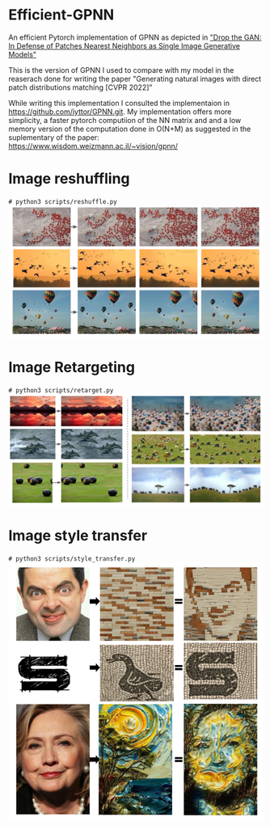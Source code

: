 # Efficient-GPNN
An efficient Pytorch implementation of GPNN as depicted in ["Drop the GAN: In Defense of Patches Nearest Neighbors as Single Image Generative Models"](https://arxiv.org/abs/2103.15545)

This is the version of GPNN I used to compare with my model in the reaserach done for writing the paper "Generating natural images with direct patch distributions matching [CVPR 2022]"

While writing this implementation I consulted the implementaion in https://github.com/iyttor/GPNN.git.
My implementation offers more simplicity, a faster pytorch computiion of the NN matrix and and a low memory version of the computation done in O(N+M) as suggested in the suplementary of the paper: https://www.wisdom.weizmann.ac.il/~vision/gpnn/


# Image reshuffling
`# python3 scripts/reshuffle.py`
![reshuffle](/Readme_images/reshuffle.png)

# Image Retargeting
`# python3 scripts/retarget.py`
![retarget](/Readme_images/retarget.png)

# Image style transfer
`# python3 scripts/style_transfer.py`
![style_transfer](/Readme_images/style_transfer.png)
